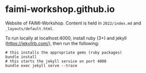 
# faimi-workshop.github.io

Website of FAIMI-Workshop. Content is held in `2022/index.md` and `_layouts/default.html`.

To run locally at localhost:4000, install ruby (3+) and jekyll (https://jekyllrb.com/), then run the following:

```
# this installs the appropriate gems (ruby packages)
bundle install
# this starts the jekyll service on port 4000
bundle exec jekyll serve --trace 
```


